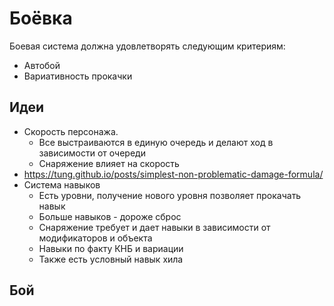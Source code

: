 # Боёвка

Боевая система должна удовлетворять следующим критериям:
- Автобой
- Вариативность прокачки

## Идеи

- Скорость персонажа.
  - Все выстраиваются в единую очередь и делают ход в зависимости от очереди
  - Снаряжение влияет на скорость
- https://tung.github.io/posts/simplest-non-problematic-damage-formula/
- Система навыков
  - Есть уровни, получение нового уровня позволяет прокачать навык
  - Больше навыков - дороже сброс
  - Снаряжение требует и дает навыки в зависимости от модификаторов и объекта
  - Навыки по факту КНБ и вариации
  - Также есть условный навык хила 
## Бой
